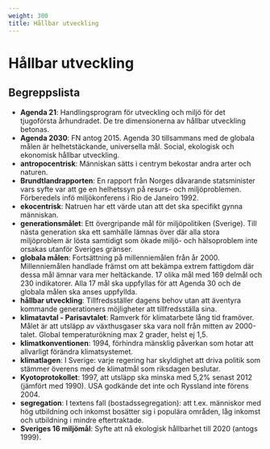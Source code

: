 ```yaml
---
weight: 300
title: Hållbar utveckling
---
```


# Hållbar utveckling

## Begreppslista

* **Agenda 21**: Handlingsprogram för utveckling och miljö för det tjugoförsta århundradet. De tre dimensionerna av hållbar utveckling betonas.
* **Agenda 2030**: FN antog 2015. Agenda 30 tillsammans med de globala målen är helhetstäckande, universella mål. Social, ekologisk och ekonomisk hållbar utveckling.
* **antropocentrisk**: Människan sätts i centrym bekostar andra arter och naturen.
* **Brundtlandrapporten**: En rapport från Norges dåvarande statsminister vars syfte var att ge en helhetssyn på resurs- och miljöproblemen. Förberedels infö miljökonferens i Rio de Janeiro 1992.
* **ekocentrisk**: Natruen har ett värde utan att det ska specifikt gynna människan.
* **generationsmålet**: Ett övergripande mål för miljöpolitiken (Sverige). Till nästa generation ska ett samhälle lämnas över där alla stora miljöproblem är lösta samtidigt som ökade miljö- och hälsoproblem inte orsakas utanför Sveriges gränser.
* **globala målen**: Fortsättning på millenniemålen från år 2000. Millenniemålen handlade främst om att bekämpa extrem fattigdom där dessa mål ämnar vara mer heltäckande. 17 olika mål med 169 delmål och 230 indikatorer. Alla 17 mål ska uppfyllas för att Agenda 30 och de globala målen ska anses uppfyllda.
* **hållbar utveckling**: Tillfredsställer dagens behov utan att äventyra kommande generationers möjligheter att tillfredsställa sina.
* **klimatavtal - Parisavtalet**: Ramverk för klimatarbete lång tid framöver. Målet är att utsläpp av växthusgaser ska vara noll från mitten av 2000-talet. Global temperaturökning max 2 grader, helst ej 1,5.
* **klimatkonventionen**: 1994, förhindra mänsklig påverkan som hotar att allvarligt förändra klimatsystemet.
* **klimatlagen**: I Sverige: varje regering har skyldighet att driva politik som stämmer överens med de klimatmål som riksdagen beslutar.
* **Kyotoprotokollet**: 1997, att utsläpp ska minska med 5,2% senast 2012 (jämfört med 1990). USA godkände det inte och Ryssland inte förens 2004.
* **segregation**: I textens fall (bostadssegregation): att t.ex. människor med hög utbildning och inkomst bosätter sig i populära områden, låg inkomst och utbildning i mindre eftertraktade.
* **Sveriges 16 miljömål**: Syfte att nå ekologisk hållbarhet till 2020 (antogs 1999).

